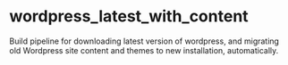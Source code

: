 # wordpress_latest_with_content
Build pipeline for downloading latest version of wordpress, and migrating old Wordpress site content and themes to new installation, automatically.

